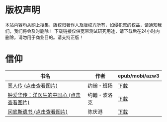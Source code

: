 # 版权声明

本站内容均从网上搜集，版权归著作人及版权方所有，如侵犯您的权益，请通知我们，我们将会及时删除！ 下载链接仅供宽带测试研究用途，请下载后在24小时内删除，请勿用于商业目的。请支持正版！

# 信仰

| 书名 | 作者 | epub/mobi/azw3 |
| --- | --- | --- |
| [恶人传 (点击查看图片)](https://www.dushupai.com/attachment/2024/06/07/328eb29c0abc8911.jpg) | 约翰・班扬 | [下载](https://url89.ctfile.com/f/31084289-1357037737-3e74c9?p=8866) |
| [钟爱华传：洋医生的中国心 (点击查看图片)](https://www.dushupai.com/attachment/2024/06/04/9cd31aea615c6fdb.jpg) | 约翰・波洛克 | [下载](https://url89.ctfile.com/f/31084289-1357023157-fd9cc5?p=8866) |
| [冈底斯遗书 (点击查看图片)](https://www.dushupai.com/attachment/2024/06/02/40475c79fb012906.jpg) | 陈庆港 | [下载](https://url89.ctfile.com/f/31084289-1357011769-d9d5d5?p=8866) |
